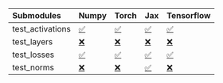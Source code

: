 | Submodules       | Numpy                                                                                                                           | Torch                                                                                                                           | Jax                                                                                                                             | Tensorflow                                                                                                                      |
|:-----------------|:--------------------------------------------------------------------------------------------------------------------------------|:--------------------------------------------------------------------------------------------------------------------------------|:--------------------------------------------------------------------------------------------------------------------------------|:--------------------------------------------------------------------------------------------------------------------------------|
| test_activations | <a href="https://github.com/unifyai/ivy/runs/7970987853?check_suite_focus=true" rel="noopener noreferrer" target="_blank">✅</a> | <a href="https://github.com/unifyai/ivy/runs/7970988362?check_suite_focus=true" rel="noopener noreferrer" target="_blank">✅</a> | <a href="https://github.com/unifyai/ivy/runs/7970988822?check_suite_focus=true" rel="noopener noreferrer" target="_blank">✅</a> | <a href="https://github.com/unifyai/ivy/runs/7970989333?check_suite_focus=true" rel="noopener noreferrer" target="_blank">✅</a> |
| test_layers      | <a href="https://github.com/unifyai/ivy/runs/7970987985?check_suite_focus=true" rel="noopener noreferrer" target="_blank">❌</a> | <a href="https://github.com/unifyai/ivy/runs/7970988477?check_suite_focus=true" rel="noopener noreferrer" target="_blank">❌</a> | <a href="https://github.com/unifyai/ivy/runs/7970988953?check_suite_focus=true" rel="noopener noreferrer" target="_blank">❌</a> | <a href="https://github.com/unifyai/ivy/runs/7970989462?check_suite_focus=true" rel="noopener noreferrer" target="_blank">❌</a> |
| test_losses      | <a href="https://github.com/unifyai/ivy/runs/7970988109?check_suite_focus=true" rel="noopener noreferrer" target="_blank">✅</a> | <a href="https://github.com/unifyai/ivy/runs/7970988595?check_suite_focus=true" rel="noopener noreferrer" target="_blank">✅</a> | <a href="https://github.com/unifyai/ivy/runs/7970989100?check_suite_focus=true" rel="noopener noreferrer" target="_blank">✅</a> | <a href="https://github.com/unifyai/ivy/runs/7970989603?check_suite_focus=true" rel="noopener noreferrer" target="_blank">✅</a> |
| test_norms       | <a href="https://github.com/unifyai/ivy/runs/7970988220?check_suite_focus=true" rel="noopener noreferrer" target="_blank">❌</a> | <a href="https://github.com/unifyai/ivy/runs/7970988717?check_suite_focus=true" rel="noopener noreferrer" target="_blank">❌</a> | <a href="https://github.com/unifyai/ivy/runs/7970989212?check_suite_focus=true" rel="noopener noreferrer" target="_blank">✅</a> | <a href="https://github.com/unifyai/ivy/runs/7970989727?check_suite_focus=true" rel="noopener noreferrer" target="_blank">❌</a> |